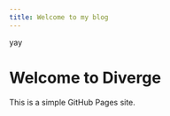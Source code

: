 ```yaml
---
title: Welcome to my blog
---
```

yay
<!DOCTYPE html>
<html>
<head>
<title>My GitHub Page</title>
</head>
<body>
<h1>Welcome to Diverge</h1>
<p>This is a simple GitHub Pages site.</p>
</body>
</html>
